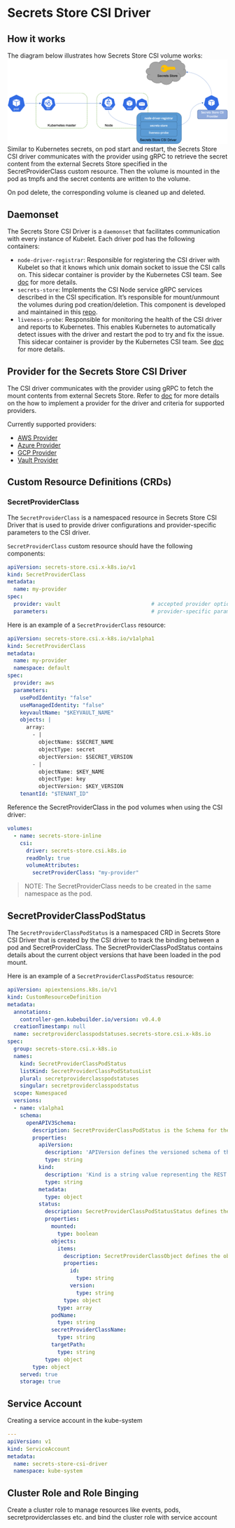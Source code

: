 # Secrets Store CSI Driver

## How it works

The diagram below illustrates how Secrets Store CSI volume works:
![How CSI Driver works](./images/csi-driver.png/)
Similar to Kubernetes secrets, on pod start and restart, the Secrets Store CSI driver communicates with the provider using gRPC to retrieve the secret content from the external Secrets Store specified in the SecretProviderClass custom resource. Then the volume is mounted in the pod as tmpfs and the secret contents are written to the volume.

On pod delete, the corresponding volume is cleaned up and deleted.

## Daemonset

The Secrets Store CSI Driver is a `daemonset` that facilitates communication with every instance of Kubelet. Each driver pod has the following containers:

- `node-driver-registrar`: Responsible for registering the CSI driver with Kubelet so that it knows which unix domain socket to issue the CSI calls on. This sidecar container is provider by the Kubernetes CSI team. See [doc](https://kubernetes-csi.github.io/docs/node-driver-registrar.html) for more details.
- `secrets-store`: Implements the CSI Node service gRPC services described in the CSI specification. It’s responsible for mount/unmount the volumes during pod creation/deletion. This component is developed and maintained in this [repo](https://github.com/kubernetes-sigs/secrets-store-csi-driver).
- `liveness-probe`: Responsible for monitoring the health of the CSI driver and reports to Kubernetes. This enables Kubernetes to automatically detect issues with the driver and restart the pod to try and fix the issue. This sidecar container is provider by the Kubernetes CSI team. See [doc](https://kubernetes-csi.github.io/docs/livenessprobe.html) for more details.

## Provider for the Secrets Store CSI Driver

The CSI driver communicates with the provider using gRPC to fetch the mount contents from external Secrets Store. Refer to [doc](https://secrets-store-csi-driver.sigs.k8s.io/providers.html) for more details on the how to implement a provider for the driver and criteria for supported providers.

Currently supported providers:

- [AWS Provider](https://github.com/aws/secrets-store-csi-driver-provider-aws)
- [Azure Provider](https://azure.github.io/secrets-store-csi-driver-provider-azure/)
- [GCP Provider](https://github.com/GoogleCloudPlatform/secrets-store-csi-driver-provider-gcp)
- [Vault Provider](https://github.com/hashicorp/secrets-store-csi-driver-provider-vault)

## Custom Resource Definitions (CRDs)

### SecretProviderClass

The `SecretProviderClass` is a namespaced resource in Secrets Store CSI Driver that is used to provide driver configurations and provider-specific parameters to the CSI driver.

`SecretProviderClass` custom resource should have the following components:

```yaml
apiVersion: secrets-store.csi.x-k8s.io/v1
kind: SecretProviderClass
metadata:
  name: my-provider
spec:
  provider: vault                             # accepted provider options: azure or vault or gcp
  parameters:                                 # provider-specific parameters
```

Here is an example of a `SecretProviderClass` resource:

```yaml
apiVersion: secrets-store.csi.x-k8s.io/v1alpha1
kind: SecretProviderClass
metadata:
  name: my-provider
  namespace: default
spec:
  provider: aws
  parameters:
    usePodIdentity: "false"
    useManagedIdentity: "false"
    keyvaultName: "$KEYVAULT_NAME"
    objects: |
      array:
        - |
          objectName: $SECRET_NAME
          objectType: secret
          objectVersion: $SECRET_VERSION
        - |
          objectName: $KEY_NAME
          objectType: key
          objectVersion: $KEY_VERSION
    tenantId: "$TENANT_ID"
```

Reference the SecretProviderClass in the pod volumes when using the CSI driver:

```yaml
volumes:
  - name: secrets-store-inline
    csi:
      driver: secrets-store.csi.k8s.io
      readOnly: true
      volumeAttributes:
        secretProviderClass: "my-provider"
```

> NOTE: The SecretProviderClass needs to be created in the same namespace as the pod.

## SecretProviderClassPodStatus

The `SecretProviderClassPodStatus` is a namespaced CRD in Secrets Store CSI Driver that is created by the CSI driver to track the binding between a pod and SecretProviderClass. The SecretProviderClassPodStatus contains details about the current object versions that have been loaded in the pod mount.

Here is an example of a `SecretProviderClassPodStatus` resource:

```yaml
apiVersion: apiextensions.k8s.io/v1
kind: CustomResourceDefinition
metadata:
  annotations:
    controller-gen.kubebuilder.io/version: v0.4.0
  creationTimestamp: null
  name: secretproviderclasspodstatuses.secrets-store.csi.x-k8s.io
spec:
  group: secrets-store.csi.x-k8s.io
  names:
    kind: SecretProviderClassPodStatus
    listKind: SecretProviderClassPodStatusList
    plural: secretproviderclasspodstatuses
    singular: secretproviderclasspodstatus
  scope: Namespaced
  versions:
  - name: v1alpha1
    schema:
      openAPIV3Schema:
        description: SecretProviderClassPodStatus is the Schema for the secretproviderclassespodstatus API
        properties:
          apiVersion:
            description: 'APIVersion defines the versioned schema of this representation of an object. Servers should convert recognized schemas to the latest internal value, and may reject unrecognized values. More info: https://git.k8s.io/community/contributors/devel/sig-architecture/api-conventions.md#resources'
            type: string
          kind:
            description: 'Kind is a string value representing the REST resource this object represents. Servers may infer this from the endpoint the client submits requests to. Cannot be updated. In CamelCase. More info: https://git.k8s.io/community/contributors/devel/sig-architecture/api-conventions.md#types-kinds'
            type: string
          metadata:
            type: object
          status:
            description: SecretProviderClassPodStatusStatus defines the observed state of SecretProviderClassPodStatus
            properties:
              mounted:
                type: boolean
              objects:
                items:
                  description: SecretProviderClassObject defines the object fetched from external secrets store
                  properties:
                    id:
                      type: string
                    version:
                      type: string
                  type: object
                type: array
              podName:
                type: string
              secretProviderClassName:
                type: string
              targetPath:
                type: string
            type: object
        type: object
    served: true
    storage: true
```

## Service Account

Creating a service account in the kube-system

```yaml
---
apiVersion: v1
kind: ServiceAccount
metadata:
  name: secrets-store-csi-driver
  namespace: kube-system
```

## Cluster Role and Role Binging

Create a cluster role to manage resources like events, pods, secretproviderclasses etc. and bind the cluster role with service account
